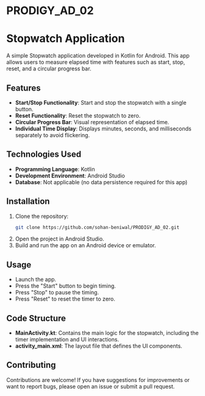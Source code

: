 # PRODIGY_AD_02
# Stopwatch Application

A simple Stopwatch application developed in Kotlin for Android. This app allows users to measure elapsed time with features such as start, stop, reset, and a circular progress bar.

## Features

- **Start/Stop Functionality**: Start and stop the stopwatch with a single button.
- **Reset Functionality**: Reset the stopwatch to zero.
- **Circular Progress Bar**: Visual representation of elapsed time.
- **Individual Time Display**: Displays minutes, seconds, and milliseconds separately to avoid flickering.
  
## Technologies Used

- **Programming Language**: Kotlin
- **Development Environment**: Android Studio
- **Database**: Not applicable (no data persistence required for this app)

## Installation

1. Clone the repository:
   ```bash
   git clone https://github.com/sohan-beniwal/PRODIGY_AD_02.git
   ```
2. Open the project in Android Studio.
3. Build and run the app on an Android device or emulator.

## Usage

- Launch the app.
- Press the "Start" button to begin timing.
- Press "Stop" to pause the timing.
- Press "Reset" to reset the timer to zero.

## Code Structure

- **MainActivity.kt**: Contains the main logic for the stopwatch, including the timer implementation and UI interactions.
- **activity_main.xml**: The layout file that defines the UI components.

## Contributing

Contributions are welcome! If you have suggestions for improvements or want to report bugs, please open an issue or submit a pull request.
